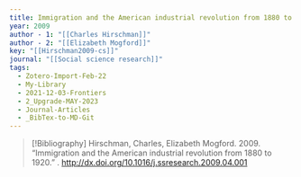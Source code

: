 ```yaml
---
title: Immigration and the American industrial revolution from 1880 to 1920
year: 2009
author - 1: "[[Charles Hirschman]]"
author - 2: "[[Elizabeth Mogford]]"
key: "[[Hirschman2009-cs]]"
journal: "[[Social science research]]"
tags:
  - Zotero-Import-Feb-22
  - My-Library
  - 2021-12-03-Frontiers
  - 2_Upgrade-MAY-2023
  - Journal-Articles
  - _BibTex-to-MD-Git
---
```


> [!Bibliography]
> Hirschman, Charles, Elizabeth Mogford. 2009. “Immigration and the American industrial revolution from 1880 to 1920.” . http://dx.doi.org/10.1016/j.ssresearch.2009.04.001